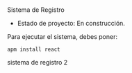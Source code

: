 <h1></h1> Sistema de Registro </h1>

- Estado de proyecto: En construcción.

Para ejecutar el sistema, debes poner:

```apm install react```

sistema de registro 2
